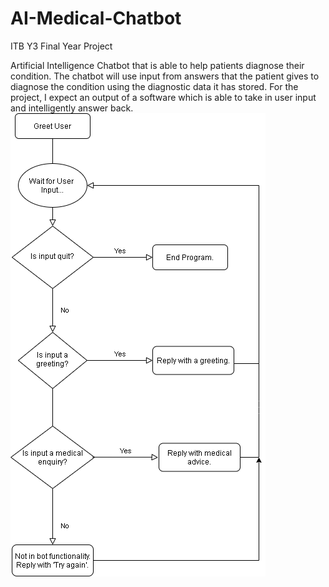 # AI-Medical-Chatbot
ITB Y3 Final Year Project

Artificial Intelligence Chatbot that is able to help patients diagnose their condition. The chatbot will use input from answers that the patient gives to diagnose the condition using the diagnostic data it has stored. For the project, I expect an output of a software which is able to take in user input and intelligently answer back.
![](images/BotFlowChart.png)
